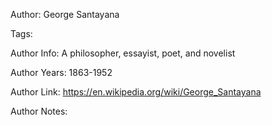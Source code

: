 Author: George Santayana

Tags:

Author Info:  A philosopher, essayist, poet, and novelist

Author Years: 1863-1952

Author Link:  https://en.wikipedia.org/wiki/George_Santayana

Author Notes:


